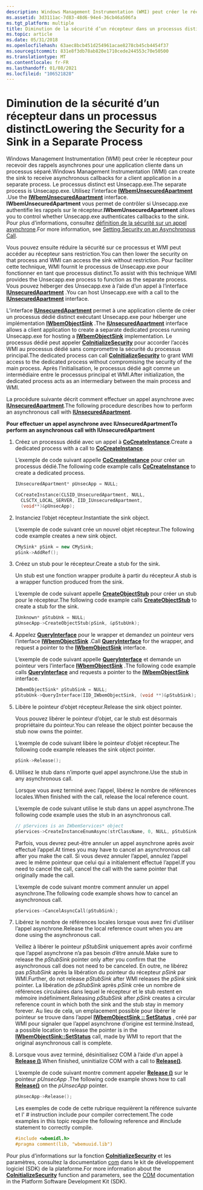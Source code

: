 ```yaml
---
description: Windows Management Instrumentation (WMI) peut créer le récepteur pour recevoir des rappels asynchrones pour une application cliente dans un processus séparé.
ms.assetid: 3d3111ac-7d83-48d6-94e4-36cb46a506fa
ms.tgt_platform: multiple
title: Diminution de la sécurité d’un récepteur dans un processus distinct
ms.topic: article
ms.date: 05/31/2018
ms.openlocfilehash: 63aec8bcb451d254961acae8278cb45cb4454f37
ms.sourcegitcommit: 831e8f3db78ab820e1710cede244553c70e50500
ms.translationtype: MT
ms.contentlocale: fr-FR
ms.lasthandoff: 01/08/2021
ms.locfileid: "106521828"
---
```

# <a name="lowering-the-security-for-a-sink-in-a-separate-process"></a><span data-ttu-id="131b3-103">Diminution de la sécurité d’un récepteur dans un processus distinct</span><span class="sxs-lookup"><span data-stu-id="131b3-103">Lowering the Security for a Sink in a Separate Process</span></span>

<span data-ttu-id="131b3-104">Windows Management Instrumentation (WMI) peut créer le récepteur pour recevoir des rappels asynchrones pour une application cliente dans un processus séparé.</span><span class="sxs-lookup"><span data-stu-id="131b3-104">Windows Management Instrumentation (WMI) can create the sink to receive asynchronous callbacks for a client application in a separate process.</span></span> <span data-ttu-id="131b3-105">Le processus distinct est Unsecapp.exe.</span><span class="sxs-lookup"><span data-stu-id="131b3-105">The separate process is Unsecapp.exe.</span></span> <span data-ttu-id="131b3-106">Utilisez l’interface [**IWbemUnsecuredApartment**](/windows/desktop/api/Wbemcli/nn-wbemcli-iwbemunsecuredapartment) .</span><span class="sxs-lookup"><span data-stu-id="131b3-106">Use the [**IWbemUnsecuredApartment**](/windows/desktop/api/Wbemcli/nn-wbemcli-iwbemunsecuredapartment) interface.</span></span> <span data-ttu-id="131b3-107">**IWbemUnsecuredApartment** vous permet de contrôler si Unsecapp.exe authentifie les rappels sur le récepteur.</span><span class="sxs-lookup"><span data-stu-id="131b3-107">**IWbemUnsecuredApartment** allows you to control whether Unsecapp.exe authenticates callbacks to the sink.</span></span> <span data-ttu-id="131b3-108">Pour plus d’informations, consultez [définition de la sécurité sur un appel asynchrone](setting-security-on-an-asynchronous-call.md).</span><span class="sxs-lookup"><span data-stu-id="131b3-108">For more information, see [Setting Security on an Asynchronous Call](setting-security-on-an-asynchronous-call.md).</span></span>

<span data-ttu-id="131b3-109">Vous pouvez ensuite réduire la sécurité sur ce processus et WMI peut accéder au récepteur sans restriction.</span><span class="sxs-lookup"><span data-stu-id="131b3-109">You can then lower the security on that process and WMI can access the sink without restriction.</span></span> <span data-ttu-id="131b3-110">Pour faciliter cette technique, WMI fournit le processus de Unsecapp.exe pour fonctionner en tant que processus distinct.</span><span class="sxs-lookup"><span data-stu-id="131b3-110">To assist with this technique WMI provides the Unsecapp.exe process to function as the separate process.</span></span> <span data-ttu-id="131b3-111">Vous pouvez héberger des Unsecapp.exe à l’aide d’un appel à l’interface [**IUnsecuredApartment**](/windows/desktop/api/Wbemcli/nn-wbemcli-iunsecuredapartment) .</span><span class="sxs-lookup"><span data-stu-id="131b3-111">You can host Unsecapp.exe with a call to the [**IUnsecuredApartment**](/windows/desktop/api/Wbemcli/nn-wbemcli-iunsecuredapartment) interface.</span></span>

<span data-ttu-id="131b3-112">L’interface [**IUnsecuredApartment**](/windows/desktop/api/Wbemcli/nn-wbemcli-iunsecuredapartment) permet à une application cliente de créer un processus dédié distinct exécutant Unsecapp.exe pour héberger une implémentation [**IWbemObjectSink**](iwbemobjectsink.md) .</span><span class="sxs-lookup"><span data-stu-id="131b3-112">The [**IUnsecuredApartment**](/windows/desktop/api/Wbemcli/nn-wbemcli-iunsecuredapartment) interface allows a client application to create a separate dedicated process running Unsecapp.exe for hosting a [**IWbemObjectSink**](iwbemobjectsink.md) implementation.</span></span> <span data-ttu-id="131b3-113">Le processus dédié peut appeler [**CoInitializeSecurity**](/windows/win32/api/combaseapi/nf-combaseapi-coinitializesecurity) pour accorder l’accès WMI au processus dédié sans compromettre la sécurité du processus principal.</span><span class="sxs-lookup"><span data-stu-id="131b3-113">The dedicated process can call [**CoInitializeSecurity**](/windows/win32/api/combaseapi/nf-combaseapi-coinitializesecurity) to grant WMI access to the dedicated process without compromising the security of the main process.</span></span> <span data-ttu-id="131b3-114">Après l’initialisation, le processus dédié agit comme un intermédiaire entre le processus principal et WMI.</span><span class="sxs-lookup"><span data-stu-id="131b3-114">After initialization, the dedicated process acts as an intermediary between the main process and WMI.</span></span>

<span data-ttu-id="131b3-115">La procédure suivante décrit comment effectuer un appel asynchrone avec [**IUnsecuredApartment**](/windows/desktop/api/Wbemcli/nn-wbemcli-iunsecuredapartment).</span><span class="sxs-lookup"><span data-stu-id="131b3-115">The following procedure describes how to perform an asynchronous call with [**IUnsecuredApartment**](/windows/desktop/api/Wbemcli/nn-wbemcli-iunsecuredapartment).</span></span>

<span data-ttu-id="131b3-116">**Pour effectuer un appel asynchrone avec IUnsecuredApartment**</span><span class="sxs-lookup"><span data-stu-id="131b3-116">**To perform an asynchronous call with IUnsecuredApartment**</span></span>

1.  <span data-ttu-id="131b3-117">Créez un processus dédié avec un appel à [**CoCreateInstance**](/windows/win32/api/combaseapi/nf-combaseapi-cocreateinstance).</span><span class="sxs-lookup"><span data-stu-id="131b3-117">Create a dedicated process with a call to [**CoCreateInstance**](/windows/win32/api/combaseapi/nf-combaseapi-cocreateinstance).</span></span>

    <span data-ttu-id="131b3-118">L’exemple de code suivant appelle [**CoCreateInstance**](/windows/win32/api/combaseapi/nf-combaseapi-cocreateinstance) pour créer un processus dédié.</span><span class="sxs-lookup"><span data-stu-id="131b3-118">The following code example calls [**CoCreateInstance**](/windows/win32/api/combaseapi/nf-combaseapi-cocreateinstance) to create a dedicated process.</span></span>

    ```C++
    IUnsecuredApartment* pUnsecApp = NULL;

    CoCreateInstance(CLSID_UnsecuredApartment, NULL, 
      CLSCTX_LOCAL_SERVER, IID_IUnsecuredApartment, 
      (void**)&pUnsecApp);
    ```

    

2.  <span data-ttu-id="131b3-119">Instanciez l’objet récepteur.</span><span class="sxs-lookup"><span data-stu-id="131b3-119">Instantiate the sink object.</span></span>

    <span data-ttu-id="131b3-120">L’exemple de code suivant crée un nouvel objet récepteur.</span><span class="sxs-lookup"><span data-stu-id="131b3-120">The following code example creates a new sink object.</span></span>

    ```C++
    CMySink* pSink = new CMySink;
    pSink->AddRef();
    ```

    

3.  <span data-ttu-id="131b3-121">Créez un stub pour le récepteur.</span><span class="sxs-lookup"><span data-stu-id="131b3-121">Create a stub for the sink.</span></span>

    <span data-ttu-id="131b3-122">Un stub est une fonction wrapper produite à partir du récepteur.</span><span class="sxs-lookup"><span data-stu-id="131b3-122">A stub is a wrapper function produced from the sink.</span></span>

    <span data-ttu-id="131b3-123">L’exemple de code suivant appelle [**CreateObjectStub**](/windows/desktop/api/Wbemcli/nf-wbemcli-iunsecuredapartment-createobjectstub) pour créer un stub pour le récepteur.</span><span class="sxs-lookup"><span data-stu-id="131b3-123">The following code example calls [**CreateObjectStub**](/windows/desktop/api/Wbemcli/nf-wbemcli-iunsecuredapartment-createobjectstub) to create a stub for the sink.</span></span>

    ```C++
    IUnknown* pStubUnk = NULL; 
    pUnsecApp->CreateObjectStub(pSink, &pStubUnk);
    ```

    

4.  <span data-ttu-id="131b3-124">Appelez [**QueryInterface**](/windows/win32/api/unknwn/nf-unknwn-iunknown-queryinterface(q)) pour le wrapper et demandez un pointeur vers l’interface [**IWbemObjectSink**](iwbemobjectsink.md) .</span><span class="sxs-lookup"><span data-stu-id="131b3-124">Call [**QueryInterface**](/windows/win32/api/unknwn/nf-unknwn-iunknown-queryinterface(q)) for the wrapper, and request a pointer to the [**IWbemObjectSink**](iwbemobjectsink.md) interface.</span></span>

    <span data-ttu-id="131b3-125">L’exemple de code suivant appelle [**QueryInterface**](/windows/win32/api/unknwn/nf-unknwn-iunknown-queryinterface(q)) et demande un pointeur vers l’interface [**IWbemObjectSink**](iwbemobjectsink.md) .</span><span class="sxs-lookup"><span data-stu-id="131b3-125">The following code example calls [**QueryInterface**](/windows/win32/api/unknwn/nf-unknwn-iunknown-queryinterface(q)) and requests a pointer to the [**IWbemObjectSink**](iwbemobjectsink.md) interface.</span></span>

    ```C++
    IWbemObjectSink* pStubSink = NULL;
    pStubUnk->QueryInterface(IID_IWbemObjectSink, (void **)&pStubSink); pStubUnk->Release();
    ```

    

5.  <span data-ttu-id="131b3-126">Libère le pointeur d’objet récepteur.</span><span class="sxs-lookup"><span data-stu-id="131b3-126">Release the sink object pointer.</span></span>

    <span data-ttu-id="131b3-127">Vous pouvez libérer le pointeur d’objet, car le stub est désormais propriétaire du pointeur.</span><span class="sxs-lookup"><span data-stu-id="131b3-127">You can release the object pointer because the stub now owns the pointer.</span></span>

    <span data-ttu-id="131b3-128">L’exemple de code suivant libère le pointeur d’objet récepteur.</span><span class="sxs-lookup"><span data-stu-id="131b3-128">The following code example releases the sink object pointer.</span></span>

    ```C++
    pSink->Release();
    ```

    

6.  <span data-ttu-id="131b3-129">Utilisez le stub dans n’importe quel appel asynchrone.</span><span class="sxs-lookup"><span data-stu-id="131b3-129">Use the stub in any asynchronous call.</span></span>

    <span data-ttu-id="131b3-130">Lorsque vous avez terminé avec l’appel, libérez le nombre de références locales.</span><span class="sxs-lookup"><span data-stu-id="131b3-130">When finished with the call, release the local reference count.</span></span>

    <span data-ttu-id="131b3-131">L’exemple de code suivant utilise le stub dans un appel asynchrone.</span><span class="sxs-lookup"><span data-stu-id="131b3-131">The following code example uses the stub in an asynchronous call.</span></span>

    ```C++
    // pServices is an IWbemServices* object
    pServices->CreateInstanceEnumAsync(strClassName, 0, NULL, pStubSink);
    ```

    

    <span data-ttu-id="131b3-132">Parfois, vous devrez peut-être annuler un appel asynchrone après avoir effectué l’appel.</span><span class="sxs-lookup"><span data-stu-id="131b3-132">At times you may have to cancel an asynchronous call after you make the call.</span></span> <span data-ttu-id="131b3-133">Si vous devez annuler l’appel, annulez l’appel avec le même pointeur que celui qui a initialement effectué l’appel.</span><span class="sxs-lookup"><span data-stu-id="131b3-133">If you need to cancel the call, cancel the call with the same pointer that originally made the call.</span></span>

    <span data-ttu-id="131b3-134">L’exemple de code suivant montre comment annuler un appel asynchrone.</span><span class="sxs-lookup"><span data-stu-id="131b3-134">The following code example shows how to cancel an asynchronous call.</span></span>

    ```C++
    pServices->CancelAsyncCall(pStubSink);
    ```

    

7.  <span data-ttu-id="131b3-135">Libérez le nombre de références locales lorsque vous avez fini d’utiliser l’appel asynchrone.</span><span class="sxs-lookup"><span data-stu-id="131b3-135">Release the local reference count when you are done using the asynchronous call.</span></span>

    <span data-ttu-id="131b3-136">Veillez à libérer le pointeur *pStubSink* uniquement après avoir confirmé que l’appel asynchrone n’a pas besoin d’être annulé.</span><span class="sxs-lookup"><span data-stu-id="131b3-136">Make sure to release the *pStubSink* pointer only after you confirm that the asynchronous call does not need to be canceled.</span></span> <span data-ttu-id="131b3-137">En outre, ne libérez pas *pStubSink* après la libération du pointeur du récepteur *pSink* par WMI.</span><span class="sxs-lookup"><span data-stu-id="131b3-137">Further, do not release *pStubSink* after WMI releases the *pSink* sink pointer.</span></span> <span data-ttu-id="131b3-138">La libération de *pStubSink* après *pSink* crée un nombre de références circulaires dans lequel le récepteur et le stub restent en mémoire indéfiniment.</span><span class="sxs-lookup"><span data-stu-id="131b3-138">Releasing *pStubSink* after *pSink* creates a circular reference count in which both the sink and the stub stay in memory forever.</span></span> <span data-ttu-id="131b3-139">Au lieu de cela, un emplacement possible pour libérer le pointeur se trouve dans l’appel [**IWbemObjectSink :: SetStatus**](/windows/desktop/api/Wbemcli/nf-wbemcli-iwbemobjectsink-setstatus) , créé par WMI pour signaler que l’appel asynchrone d’origine est terminé.</span><span class="sxs-lookup"><span data-stu-id="131b3-139">Instead, a possible location to release the pointer is in the [**IWbemObjectSink::SetStatus**](/windows/desktop/api/Wbemcli/nf-wbemcli-iwbemobjectsink-setstatus) call, made by WMI to report that the original asynchronous call is complete.</span></span>

8.  <span data-ttu-id="131b3-140">Lorsque vous avez terminé, désinitialisez COM à l’aide d’un appel à [**Release ()**](/windows/win32/api/unknwn/nf-unknwn-iunknown-release).</span><span class="sxs-lookup"><span data-stu-id="131b3-140">When finished, uninitialize COM with a call to [**Release()**](/windows/win32/api/unknwn/nf-unknwn-iunknown-release).</span></span>

    <span data-ttu-id="131b3-141">L’exemple de code suivant montre comment appeler [**Release ()**](/windows/win32/api/unknwn/nf-unknwn-iunknown-release) sur le pointeur *pUnsecApp* .</span><span class="sxs-lookup"><span data-stu-id="131b3-141">The following code example shows how to call [**Release()**](/windows/win32/api/unknwn/nf-unknwn-iunknown-release) on the *pUnsecApp* pointer.</span></span>

    ```C++
    pUnsecApp->Release();
    ```

    

    <span data-ttu-id="131b3-142">Les exemples de code de cette rubrique requièrent la référence suivante et l' \# instruction include pour compiler correctement.</span><span class="sxs-lookup"><span data-stu-id="131b3-142">The code examples in this topic require the following reference and \#include statement to correctly compile.</span></span>

    ```C++
    #include <wbemidl.h>
    #pragma comment(lib, "wbemuuid.lib")
    ```

    

<span data-ttu-id="131b3-143">Pour plus d’informations sur la fonction [**CoInitializeSecurity**](/windows/win32/api/combaseapi/nf-combaseapi-coinitializesecurity) et les paramètres, consultez la documentation [com](../cossdk/component-services-portal.md) dans le kit de développement logiciel (SDK) de la plateforme.</span><span class="sxs-lookup"><span data-stu-id="131b3-143">For more information about the [**CoInitializeSecurity**](/windows/win32/api/combaseapi/nf-combaseapi-coinitializesecurity) function and parameters, see the [COM](../cossdk/component-services-portal.md) documentation in the Platform Software Development Kit (SDK).</span></span>

 

 
